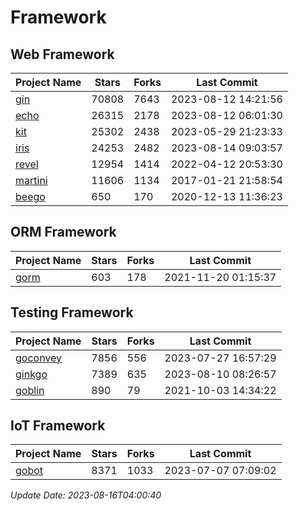 # Framework

## Web Framework
| Project Name | Stars | Forks | Last Commit |
| ------------ | ----- | ----- | ----------- |
| [gin](https://github.com/gin-gonic/gin) | 70808 | 7643 | 2023-08-12 14:21:56 |
| [echo](https://github.com/labstack/echo) | 26315 | 2178 | 2023-08-12 06:01:30 |
| [kit](https://github.com/go-kit/kit) | 25302 | 2438 | 2023-05-29 21:23:33 |
| [iris](https://github.com/kataras/iris) | 24253 | 2482 | 2023-08-14 09:03:57 |
| [revel](https://github.com/revel/revel) | 12954 | 1414 | 2022-04-12 20:53:30 |
| [martini](https://github.com/go-martini/martini) | 11606 | 1134 | 2017-01-21 21:58:54 |
| [beego](https://github.com/astaxie/beego) | 650 | 170 | 2020-12-13 11:36:23 |

## ORM Framework
| Project Name | Stars | Forks | Last Commit |
| ------------ | ----- | ----- | ----------- |
| [gorm](https://github.com/jinzhu/gorm) | 603 | 178 | 2021-11-20 01:15:37 |

## Testing Framework
| Project Name | Stars | Forks | Last Commit |
| ------------ | ----- | ----- | ----------- |
| [goconvey](https://github.com/smartystreets/goconvey) | 7856 | 556 | 2023-07-27 16:57:29 |
| [ginkgo](https://github.com/onsi/ginkgo) | 7389 | 635 | 2023-08-10 08:26:57 |
| [goblin](https://github.com/franela/goblin) | 890 | 79 | 2021-10-03 14:34:22 |

## IoT Framework
| Project Name | Stars | Forks | Last Commit |
| ------------ | ----- | ----- | ----------- |
| [gobot](https://github.com/hybridgroup/gobot) | 8371 | 1033 | 2023-07-07 07:09:02 |

*Update Date: 2023-08-16T04:00:40*